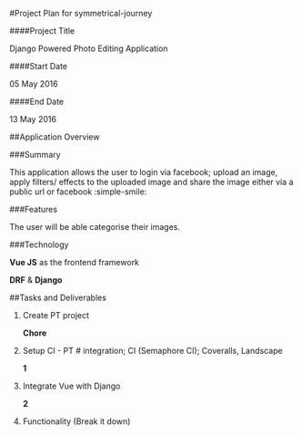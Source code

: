 #Project Plan for symmetrical-journey

####Project Title

Django Powered Photo Editing Application

####Start Date

05 May 2016

####End Date

13 May 2016

##Application Overview

###Summary

This application allows the user to login via facebook; upload an image, apply filters/ effects to the uploaded image and share the image either via a public url or facebook :simple-smile:

###Features

The user will be able categorise their images.

###Technology

**Vue JS** as the frontend framework

**DRF** & **Django**

##Tasks and Deliverables

1. Create PT project

    **Chore**

2. Setup CI - PT # integration; CI (Semaphore CI); Coveralls, Landscape

    **1**

3. Integrate Vue with Django

    **2**

4. Functionality (Break it down)





